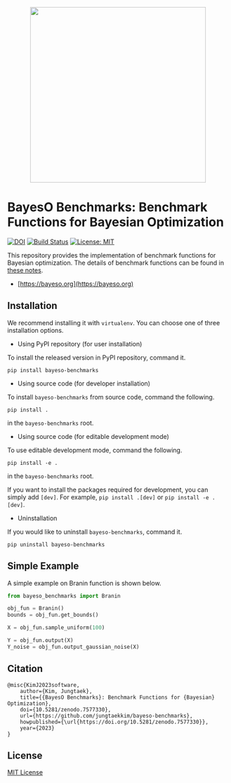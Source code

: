 <p align="center">
<img src="https://raw.githubusercontent.com/jungtaekkim/bayeso/main/docs/_static/assets/logo_bayeso_capitalized.svg" width="400" />
</p>

# BayesO Benchmarks: Benchmark Functions for Bayesian Optimization
[![DOI](https://zenodo.org/badge/DOI/10.5281/zenodo.7577330.svg)](https://doi.org/10.5281/zenodo.7577330)
[![Build Status](https://github.com/jungtaekkim/bayeso-benchmarks/actions/workflows/pytest.yml/badge.svg)](https://github.com/jungtaekkim/bayeso-benchmarks/actions/workflows/pytest.yml)
[![License: MIT](https://img.shields.io/badge/License-MIT-yellow.svg)](https://opensource.org/licenses/MIT)

This repository provides the implementation of benchmark functions for Bayesian optimization.
The details of benchmark functions can be found in [these notes](https://jungtaek.github.io/notes/benchmarks_bo.pdf).

* [https://bayeso.org](https://bayeso.org)

## Installation
We recommend installing it with `virtualenv`.
You can choose one of three installation options.

* Using PyPI repository (for user installation)

To install the released version in PyPI repository, command it.

```shell
pip install bayeso-benchmarks
```

* Using source code (for developer installation)

To install `bayeso-benchmarks` from source code, command the following.

```shell
pip install .
```
in the `bayeso-benchmarks` root.

* Using source code (for editable development mode)

To use editable development mode, command the following.

```shell
pip install -e .
```
in the `bayeso-benchmarks` root.

If you want to install the packages required for development, you can simply add `[dev]`.
For example, `pip install .[dev]` or `pip install -e .[dev]`.

* Uninstallation

If you would like to uninstall `bayeso-benchmarks`, command it.

```shell
pip uninstall bayeso-benchmarks
```

## Simple Example
A simple example on Branin function is shown below.
```python
from bayeso_benchmarks import Branin

obj_fun = Branin()
bounds = obj_fun.get_bounds()

X = obj_fun.sample_uniform(100)

Y = obj_fun.output(X)
Y_noise = obj_fun.output_gaussian_noise(X)
```

## Citation
```
@misc{KimJ2023software,
    author={Kim, Jungtaek},
    title={{BayesO Benchmarks}: Benchmark Functions for {Bayesian} Optimization},
    doi={10.5281/zenodo.7577330},
    url={https://github.com/jungtaekkim/bayeso-benchmarks},
    howpublished={\url{https://doi.org/10.5281/zenodo.7577330}},
    year={2023}
}
```

## License
[MIT License](LICENSE)
